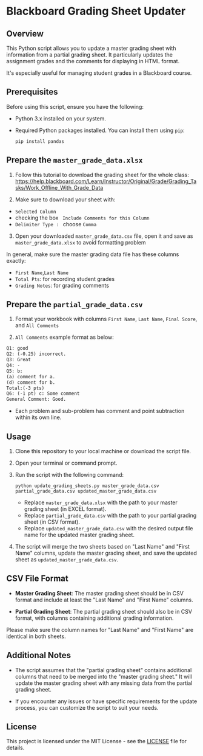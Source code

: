 # Blackboard Grading Sheet Updater

## Overview

This Python script allows you to update a master grading sheet with information from a partial grading sheet. 
It particularly updates the assignment grades and the comments for displaying in HTML format.

It's especially useful for managing student grades in a Blackboard course.

## Prerequisites

Before using this script, ensure you have the following:

- Python 3.x installed on your system.
- Required Python packages installed. You can install them using `pip`:

    ```
    pip install pandas
    ```

## Prepare the `master_grade_data.xlsx`

1. Follow this tutorial to download the grading sheet for the whole class: https://help.blackboard.com/Learn/Instructor/Original/Grade/Grading_Tasks/Work_Offline_With_Grade_Data

2. Make sure to download your sheet with:

- `Selected Column` 
- checking the box ` Include Comments for this Column`
- `Delimiter Type : ` choose `Comma`

3. Open your downloaded `master_grade_data.csv` file, open it and save as `master_grade_data.xlsx` to avoid formatting problem

In general, make sure the master grading data file has these columns exactly:

- `First Name`,`Last Name`
- `Total Pts`: for recording student grades 
- `Grading Notes`: for grading comments


## Prepare the `partial_grade_data.csv`

1. Format your workbook with columns `First Name`, `Last Name`, `Final Score`, and `All Comments`

2. `All Comments` example format as below:
```txt
Q1: good
Q2: (-0.25) incorrect.
Q3: Great
Q4: -
Q5: b:
(a) comment for a.
(d) comment for b.
Total:(-3 pts)
Q6: (-1 pt) c: Some comment
General Comment: Good.
```
- Each problem and sub-problem has comment and point subtraction within its own line.


## Usage

1. Clone this repository to your local machine or download the script file.

2. Open your terminal or command prompt.

3. Run the script with the following command:

    ```
    python update_grading_sheets.py master_grade_data.csv partial_grade_data.csv updated_master_grade_data.csv
    ```

    - Replace `master_grade_data.xlsx` with the path to your master grading sheet (in EXCEL format).
    - Replace `partial_grade_data.csv` with the path to your partial grading sheet (in CSV format).
    - Replace `updated_master_grade_data.csv` with the desired output file name for the updated master grading sheet.

4. The script will merge the two sheets based on "Last Name" and "First Name" columns, update the master grading sheet, and save the updated sheet as `updated_master_grade_data.csv`.

## CSV File Format

- **Master Grading Sheet**: The master grading sheet should be in CSV format and include at least the "Last Name" and "First Name" columns.

- **Partial Grading Sheet**: The partial grading sheet should also be in CSV format, with columns containing additional grading information.

Please make sure the column names for "Last Name" and "First Name" are identical in both sheets.

## Additional Notes

- The script assumes that the "partial grading sheet" contains additional columns that need to be merged into the "master grading sheet." It will update the master grading sheet with any missing data from the partial grading sheet.

- If you encounter any issues or have specific requirements for the update process, you can customize the script to suit your needs.

## License

This project is licensed under the MIT License - see the [LICENSE](LICENSE) file for details.

